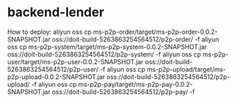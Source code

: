 # backend-lender

How to deploy:
aliyun oss cp ms-p2p-order/target/ms-p2p-order-0.0.2-SNAPSHOT.jar oss://doit-build-5263863254564512/p2p-order/ -f
aliyun oss cp ms-p2p-system/target/ms-p2p-system-0.0.2-SNAPSHOT.jar oss://doit-build-5263863254564512/p2p-system/ -f
aliyun oss cp ms-p2p-user/target/ms-p2p-user-0.0.2-SNAPSHOT.jar oss://doit-build-5263863254564512/p2p-user/ -f
aliyun oss cp ms-p2p-upload/target/ms-p2p-upload-0.0.2-SNAPSHOT.jar oss://doit-build-5263863254564512/p2p-upload/ -f
aliyun oss cp ms-p2p-pay/target/ms-p2p-pay-0.0.2-SNAPSHOT.jar oss://doit-build-5263863254564512/p2p-pay/ -f
